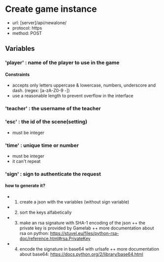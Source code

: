 # Create game instance

+ url: [server]/api/newalone/
+ protocol: https
+ method: POST

## Variables

### 'player' : name of the player to use in the game

#### Constraints
+ accepts only letters uppercase & lowercase, numbers, underscore and dash. (regex: [a-zA-Z0-9 -])
+ use a reasonable length to prevent overflow in the interface

### 'teacher' : the username of the teacher

### 'esc' : the id of the scene(setting)
+ must be integer

### 'time' : unique time or number
+ must be integer
+ it can't repeat

### 'sign' : sign to authenticate the request

#### how to generate it?
+ 1) create a json with the variables (without sign variable)
+ 2) sort the keys alfabetically
+ 3) make an rsa signature with SHA-1 encoding of the json
++ the private key is provided by Gamelab
++ more documentation about rsa on python: https://stuvel.eu/files/python-rsa-doc/reference.html#rsa.PrivateKey
+ 4) encode the signature in base64 with urlsafe
++ more documentation about base64: https://docs.python.org/2/library/base64.html
